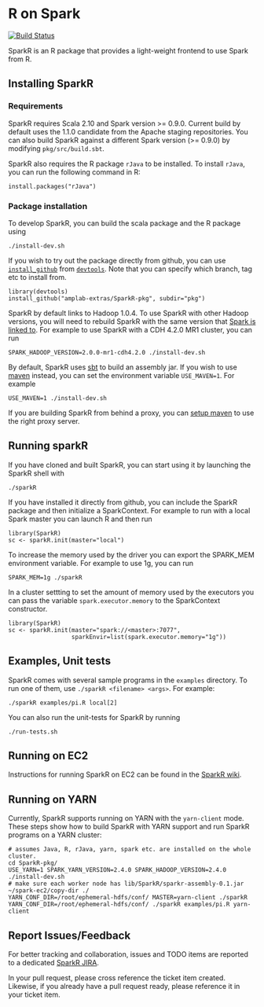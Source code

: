 # R on Spark

[![Build Status](https://travis-ci.org/amplab-extras/SparkR-pkg.png?branch=master)](https://travis-ci.org/amplab-extras/SparkR-pkg)

SparkR is an R package that provides a light-weight frontend to use Spark from
R.


## Installing SparkR

### Requirements
SparkR requires Scala 2.10 and Spark version >= 0.9.0. Current build by default uses the 1.1.0
candidate from the Apache staging repositories. You can also build SparkR against a
different Spark version (>= 0.9.0) by modifying `pkg/src/build.sbt`.

SparkR also requires the R package `rJava` to be installed. To install `rJava`,
you can run the following command in R:

    install.packages("rJava")


### Package installation
To develop SparkR, you can build the scala package and the R package using

    ./install-dev.sh

If you wish to try out the package directly from github, you can use [`install_github`](http://www.inside-r.org/packages/cran/devtools/docs/install_github) from [`devtools`](http://www.inside-r.org/packages/cran/devtools). Note that you can specify which branch, tag etc to install from.

    library(devtools)
    install_github("amplab-extras/SparkR-pkg", subdir="pkg")

SparkR by default links to Hadoop 1.0.4. To use SparkR with other Hadoop
versions, you will need to rebuild SparkR with the same version that [Spark is
linked
to](http://spark.apache.org/docs/latest/index.html#a-note-about-hadoop-versions).
For example to use SparkR with a CDH 4.2.0 MR1 cluster, you can run

    SPARK_HADOOP_VERSION=2.0.0-mr1-cdh4.2.0 ./install-dev.sh

By default, SparkR uses [sbt](http://www.scala-sbt.org) to build an assembly
jar. If you wish to use [maven](http://maven.apache.org/) instead, you can set
the environment variable `USE_MAVEN=1`. For example

    USE_MAVEN=1 ./install-dev.sh
    
If you are building SparkR from behind a proxy, you can [setup maven](https://maven.apache.org/guides/mini/guide-proxies.html) to use the right proxy
server.


## Running sparkR
If you have cloned and built SparkR, you can start using it by launching the SparkR
shell with

    ./sparkR

If you have installed it directly from github, you can include the SparkR
package and then initialize a SparkContext. For example to run with a local
Spark master you can launch R and then run

    library(SparkR)
    sc <- sparkR.init(master="local")

To increase the memory used by the driver you can export the SPARK\_MEM
environment variable. For example to use 1g, you can run

    SPARK_MEM=1g ./sparkR

In a cluster settting to set the amount of memory used by the executors you can
pass the variable `spark.executor.memory` to the SparkContext constructor.

    library(SparkR)
    sc <- sparkR.init(master="spark://<master>:7077",
                      sparkEnvir=list(spark.executor.memory="1g"))


## Examples, Unit tests

SparkR comes with several sample programs in the `examples` directory.
To run one of them, use `./sparkR <filename> <args>`. For example:

    ./sparkR examples/pi.R local[2]

You can also run the unit-tests for SparkR by running

    ./run-tests.sh

## Running on EC2

Instructions for running SparkR on EC2 can be found in the
[SparkR wiki](https://github.com/amplab-extras/SparkR-pkg/wiki/SparkR-on-EC2).

## Running on YARN
Currently, SparkR supports running on YARN with the `yarn-client` mode. These steps show how to build SparkR with YARN support and run SparkR programs on a YARN cluster:

```
# assumes Java, R, rJava, yarn, spark etc. are installed on the whole cluster.
cd SparkR-pkg/
USE_YARN=1 SPARK_YARN_VERSION=2.4.0 SPARK_HADOOP_VERSION=2.4.0 ./install-dev.sh
# make sure each worker node has lib/SparkR/sparkr-assembly-0.1.jar
~/spark-ec2/copy-dir ./
YARN_CONF_DIR=/root/ephemeral-hdfs/conf/ MASTER=yarn-client ./sparkR
YARN_CONF_DIR=/root/ephemeral-hdfs/conf/ ./sparkR examples/pi.R yarn-client
```

## Report Issues/Feedback 

For better tracking and collaboration, issues and TODO items are reported to a dedicated [SparkR JIRA](https://sparkr.atlassian.net/browse/SPARKR/).

In your pull request, please cross reference the ticket item created. Likewise, if you already have a pull request ready, please reference it in your ticket item.
